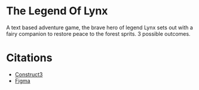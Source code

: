 # The Legend Of Lynx
A text based adventure game, the brave hero of legend Lynx sets out with a fairy companion to restore peace to the forest sprits. 3 possible outcomes.

# Citations
* [Construct3](https://editor.construct.net/)
* [Figma](https://www.figma.com/)

